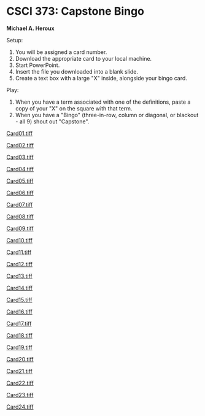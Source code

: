 # CSCI 373: Capstone Bingo

**Michael A. Heroux**

Setup:

1. You will be assigned a card number.
2. Download the appropriate card to your local machine.
3. Start PowerPoint.
4. Insert the file you downloaded into a blank slide.
5. Create a text box with a large "X" inside, alongside your bingo card.

Play:

1. When you have a term associated with one of the definitions, paste a copy of your "X" on the square with that term.
2. When you have a "Bingo" (three-in-row, column or diagonal, or blackout - all 9) shout out "Capstone".



[Card01.tiff](https://maherou.github.io/files/CS373/Bingo/Card01.tiff)

[Card02.tiff](https://maherou.github.io/files/CS373/Bingo/Card02.tiff)

[Card03.tiff](https://maherou.github.io/files/CS373/Bingo/Card03.tiff)

[Card04.tiff](https://maherou.github.io/files/CS373/Bingo/Card04.tiff)

[Card05.tiff](https://maherou.github.io/files/CS373/Bingo/Card05.tiff)

[Card06.tiff](https://maherou.github.io/files/CS373/Bingo/Card06.tiff)

[Card07.tiff](https://maherou.github.io/files/CS373/Bingo/Card07.tiff)

[Card08.tiff](https://maherou.github.io/files/CS373/Bingo/Card08.tiff)

[Card09.tiff](https://maherou.github.io/files/CS373/Bingo/Card09.tiff)

[Card10.tiff](https://maherou.github.io/files/CS373/Bingo/Card10.tiff)

[Card11.tiff](https://maherou.github.io/files/CS373/Bingo/Card11.tiff)

[Card12.tiff](https://maherou.github.io/files/CS373/Bingo/Card12.tiff)

[Card13.tiff](https://maherou.github.io/files/CS373/Bingo/Card13.tiff)

[Card14.tiff](https://maherou.github.io/files/CS373/Bingo/Card14.tiff)

[Card15.tiff](https://maherou.github.io/files/CS373/Bingo/Card15.tiff)

[Card16.tiff](https://maherou.github.io/files/CS373/Bingo/Card16.tiff)

[Card17.tiff](https://maherou.github.io/files/CS373/Bingo/Card17.tiff)

[Card18.tiff](https://maherou.github.io/files/CS373/Bingo/Card18.tiff)

[Card19.tiff](https://maherou.github.io/files/CS373/Bingo/Card19.tiff)

[Card20.tiff](https://maherou.github.io/files/CS373/Bingo/Card20.tiff)

[Card21.tiff](https://maherou.github.io/files/CS373/Bingo/Card21.tiff)

[Card22.tiff](https://maherou.github.io/files/CS373/Bingo/Card22.tiff)

[Card23.tiff](https://maherou.github.io/files/CS373/Bingo/Card23.tiff)

[Card24.tiff](https://maherou.github.io/files/CS373/Bingo/Card24.tiff)
